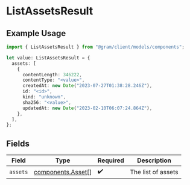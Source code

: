 # ListAssetsResult

## Example Usage

```typescript
import { ListAssetsResult } from "@gram/client/models/components";

let value: ListAssetsResult = {
  assets: [
    {
      contentLength: 346222,
      contentType: "<value>",
      createdAt: new Date("2023-07-27T01:38:28.246Z"),
      id: "<id>",
      kind: "unknown",
      sha256: "<value>",
      updatedAt: new Date("2023-02-10T06:07:24.864Z"),
    },
  ],
};
```

## Fields

| Field                                                  | Type                                                   | Required                                               | Description                                            |
| ------------------------------------------------------ | ------------------------------------------------------ | ------------------------------------------------------ | ------------------------------------------------------ |
| `assets`                                               | [components.Asset](../../models/components/asset.md)[] | :heavy_check_mark:                                     | The list of assets                                     |